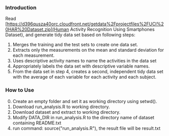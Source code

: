 ### Introduction

Read [https://d396qusza40orc.cloudfront.net/getdata%2Fprojectfiles%2FUCI%20HAR%20Dataset.zip](Human Activity Recognition Using Smartphones Dataset), and generate tidy
data set based on following steps:

1. Merges the training and the test sets to create one data set.
2. Extracts only the measurements on the mean and standard deviation for each measurement.
3. Uses descriptive activity names to name the activities in the data set
4. Appropriately labels the data set with descriptive variable names.
5. From the data set in step 4, creates a second, independent tidy data set with the average of each variable for each activity and each subject.

### How to Use

0. Create an empty folder and set it as working directory using setwd().
1. Download run_analysis.R to working directory.
2. Download dataset and extract to working directory.
3. Modify DATA_DIR in run_analysis.R to the directory name of dataset containing README.txt
4. run command: source("run_analysis.R"), the result file will be result.txt